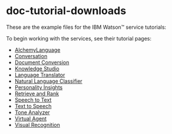 # doc-tutorial-downloads
These are the example files for the IBM Watson&trade; service tutorials:

To begin working with the services, see their tutorial pages:

- [AlchemyLanguage](https://www.ibm.com/watson/developercloud/doc/alchemylanguage/tutorials.html)
- [Conversation](https://console.bluemix.net/docs/services/conversation/getting-started.html)
- [Document Conversion](https://console.bluemix.net/docs/services/document-conversion/getting-started.html)
- [Knowledge Studio](https://console.bluemix.net/docs/services/knowledge-studio/tutorials-create-project.html)
- [Language Translator](https://console.bluemix.net/docs/services/language-translator/getting-started.html)
- [Natural Language Classifier](https://console.bluemix.net/docs/services/natural-language-classifier/getting-started.html)
- [Personality Insights](https://console.bluemix.net/docs/services/personality-insights/getting-started.html)
- [Retrieve and Rank](https://console.bluemix.net/docs/services/retrieve-and-rank/getting-started.html)
- [Speech to Text](https://console.bluemix.net/docs/services/speech-to-text/getting-started.html)
- [Text to Speech](https://console.bluemix.net/docs/services/text-to-speech/getting-started.html)
- [Tone Analyzer](https://console.bluemix.net/docs/services/tone-analyzer/getting-started.html)
- [Virtual Agent](https://www.ibm.com/watson/developercloud/doc/virtual-agent/tutorial.html)
- [Visual Recognition](https://www.ibm.com/watson/developercloud/doc/visual-recognition/getting-started.html)

